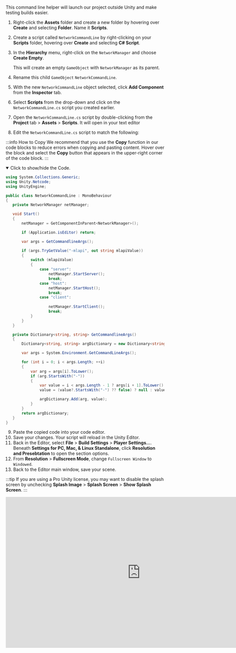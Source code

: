 This command line helper will launch our project outside Unity and make testing builds easier.

1. Right-click the **Assets** folder and create a new folder by hovering over **Create** and selecting **Folder**. Name it **Scripts**.
2. Create a script called `NetworkCommandLine` by right-clicking on your **Scripts** folder, hovering over **Create** and selecting **C# Script**.
3. In the **Hierarchy** menu, right-click on the `NetworkManager` and choose **Create Empty**.
   
   This will create an  empty `GameObject` with `NetworkManager` as its parent.

4. Rename this child `GameObject` `NetworkCommandLine`.
5. With the new `NetworkCommandLine` object selected, click **Add Component** from the **Inspector** tab. 
6. Select **Scripts** from the drop-down and click on the `NetworkCommandLine.cs` script you created earlier.
7. Open the `NetworkCommandLine.cs` script by double-clicking from the **Project** tab > **Assets** > **Scripts**. It will open in your text editor
8. Edit the `NetworkCommandLine.cs` script to match the following:

:::info How to Copy
We recommend that you use the **Copy** function in our code blocks to reduce errors when copying and pasting content. Hover over the block and select the **Copy** button that appears in the upper-right corner of the code block.
:::

<details open>
<summary>Click to show/hide the Code.

</summary>

``` csharp
using System.Collections.Generic;
using Unity.Netcode;
using UnityEngine;

public class NetworkCommandLine : MonoBehaviour
{
   private NetworkManager netManager;

   void Start()
   {
       netManager = GetComponentInParent<NetworkManager>();

       if (Application.isEditor) return;

       var args = GetCommandlineArgs();

       if (args.TryGetValue("-mlapi", out string mlapiValue))
       {
           switch (mlapiValue)
           {
               case "server":
                   netManager.StartServer();
                   break;
               case "host":
                   netManager.StartHost();
                   break;
               case "client":
         
                   netManager.StartClient();
                   break;
           }
       }
   }

   private Dictionary<string, string> GetCommandlineArgs()
   {
       Dictionary<string, string> argDictionary = new Dictionary<string, string>();

       var args = System.Environment.GetCommandLineArgs();

       for (int i = 0; i < args.Length; ++i)
       {
           var arg = args[i].ToLower();
           if (arg.StartsWith("-"))
           {
               var value = i < args.Length - 1 ? args[i + 1].ToLower() : null;
               value = (value?.StartsWith("-") ?? false) ? null : value;

               argDictionary.Add(arg, value);
           }
       }
       return argDictionary;
   }
}
```

</details>

9. Paste the copied code into your code editor.
1. Save your changes. Your script will reload in the Unity Editor.
1. Back in the Editor, select **File** > **Build Settings** > **Player Settings...**. Beneath **Settings for PC, Mac, & Linux Standalone**, click **Resolution and Presebtation** to open the section options.
1. From **Resolution** > **Fullscreen Mode**, change `Fullscreen Window` to `Windowed`.    
1. Back to the Editor main window, save your scene.

   
:::tip
   If you are using a Pro Unity license, you may want to disable the splash screen by unchecking **Splash Image** > **Splash Screen** > **Show Splash Screen**.
:::

<iframe src="https://www.youtube.com/embed/2swybHUigM8?playlist=2swybHUigM8&loop=1&&autoplay=0&controls=1&showinfo=0&mute=1"   width="854px"
        height="480px" className="video-container" frameborder="0" position="relative" allow="accelerometer; autoplay; loop; playlist; clipboard-write; encrypted-media; gyroscope; picture-in-picture"  allowfullscreen=""></iframe>
